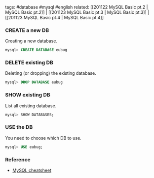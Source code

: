 tags: #database #mysql #english
related: [[201122 MySQL Basic pt.2 | MySQL Basic pt.2]] | [[201123 MySQL Basic pt.3 | MySQL Basic pt.3]] | [[201123 MySQL Basic pt.4 | MySQL Basic pt.4]]

### CREATE a new DB
Creating a new database.

```sql
mysql> CREATE DATABASE eubug
```

### DELETE existing DB
Deleting (or dropping) the existing database.

```sql
mysql> DROP DATABASE eubug
```

### SHOW existing DB
List all existing database.

```sql
mysql> SHOW DATABASES;
```

### USE the DB
You need to choose which DB to use.

```sql
mysql> USE eubug;
```

### Reference
- [MySQL cheatsheet](https://gist.github.com/bradtraversy/c831baaad44343cc945e76c2e30927b3)